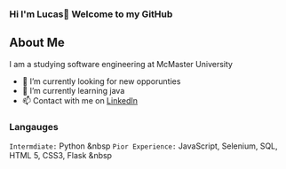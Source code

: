 ### Hi I'm Lucas👋 Welcome to my GitHub

<h2> About Me </h2>
<p>I am a studying software engineering at McMaster University</p>

* 🔭 I’m currently looking for new opporunties
* 🌱 I’m currently learning java
* 📫 Contact with me on <a href="https://www.linkedin.com/in/lucasichen/">LinkedIn</a>

### Langauges
` Intermdiate: `
Python  &nbsp
` Pior Experience: `
JavaScript, Selenium, SQL, HTML 5, CSS3, Flask  &nbsp
<!--
**lucasichen/lucasichen** is a ✨ _special_ ✨ repository because its `README.md` (this file) appears on your GitHub profile.

Here are some ideas to get you started:

-  ...
- 🌱 I’m currently learning ...
- 👯 I’m looking to collaborate on ...
- 🤔 I’m looking for help with ...
- 💬 Ask me about ...
- 📫 How to reach me: ...
- 😄 Pronouns: ...
- ⚡ Fun fact: ...
-->
